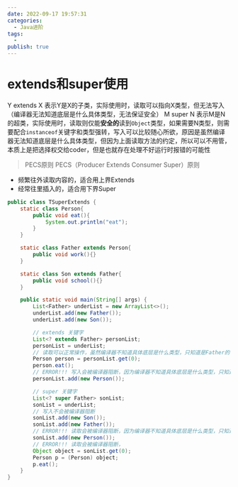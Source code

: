 ```yaml
---
date: 2022-09-17 19:57:31
categories:
  - Java进阶
tags:
  - 
publish: true
---
```


# extends和super使用

Y extends X 表示Y是X的子类，实际使用时，读取可以指向X类型，但无法写入（编译器无法知道底层是什么具体类型，无法保证安全）
M super N 表示M是N的超类，实际使用时，读取则仅能**安全的**读到```Object```类型，如果需要N类型，则需要配合```instanceof```关键字和类型强转，写入可以比较随心所欲，原因是虽然编译器无法知道底层是什么具体类型，但因为上面读取方法的约定，所以可以不用管，本质上是把选择权交给coder，但是也就存在处理不好运行时报错的可能性

> PECS原则
PECS（Producer Extends Consumer Super）原则

- 频繁往外读取内容的，适合用上界Extends
- 经常往里插入的，适合用下界Super

```java
public class TSuperExtends {
    static class Person{
        public void eat(){
            System.out.println("eat");
        }
    }

    static class Father extends Person{
        public void work(){}
    }

    static class Son extends Father{
        public void school(){}
    }

    public static void main(String[] args) {
        List<Father> underList = new ArrayList<>();
        underList.add(new Father());
        underList.add(new Son());

        // extends 关键字
        List<? extends Father> personList;
        personList = underList;
        // 读取可以正常操作，虽然编译器不知道具体底层是什么类型，只知道是Father的子类型之一，但是根据Java的约定，任何子类型都可以赋值给父类型的引用
        Person person = personList.get(0);
        person.eat();
        // ERROR!!! 写入会被编译器阻断，因为编译器不知道具体底层是什么类型，只知道是Father的子类型之一，因此写入是不安全的
        personList.add(new Person());

        // super 关键字
        List<? super Father> sonList;
        sonList = underList;
        // 写入不会被编译器阻断
        sonList.add(new Son());
        sonList.add(new Father());
        // ERROR!!! 读取会被编译器阻断，因为编译器不知道具体底层是什么类型，只知道是Father的父类型之一，所以只允许放入Father和Father的子类对象（这是一定安全的）
        sonList.add(new Person());
        // ERROR!!! 读取会被编译器阻断，
        Object object = sonList.get(0);
        Person p = (Person) object;
        p.eat();
    }
}
```
